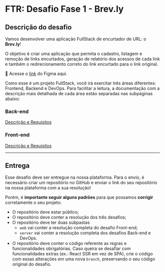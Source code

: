# FTR: Desafio Fase 1 - Brev.ly

## Descrição do desafio

Vamos desenvolver uma aplicação FullStack de encurtador de URL: o **Brev.ly**! 

O objetivo é criar uma aplicação que permita o cadastro, listagem e remoção de links encurtados, geração de relatório dos acessos de cada link e também o redirecionamento correto do link encurtado para o link original.

💜 Acesse o [link](https://www.figma.com/community/file/1477335071553579816/encurtador-de-links) do Figma aqui.

Como esse é um projeto FullStack, você irá exercitar três áreas diferentes: Frontend, Backend e DevOps. Para facilitar a leitura, a documentação com a descrição mais detalhada de cada área estão separadas nas subpáginas abaixo:

### Back-end

[Descrição e Requisitos](https://www.notion.so/Descri-o-e-Requisitos-1a8395da577080459f99c0f00b09bd0b?pvs=21)

### Front-end

[Descrição e Requisitos](https://www.notion.so/Descri-o-e-Requisitos-1a8395da5770802bbe18d2f282b190a0?pvs=21)

---

## Entrega

Esse desafio deve ser entregue na nossa plataforma.
Para o envio, é necessário criar um repositório no GitHub e enviar o link  do seu repositório na nossa plataforma com a sua resolução!

Porém, é **importante seguir alguns padrões** para que possamos **corrigir** corretamente o seu projeto:

- O repositório deve estar público;
- O repositório deve conter a resolução dos três desafios;
- O repositório deve ter duas subpastas
    - `web` vai conter a resolução completa do desafio Front-end;
    - `server` vai conter a resolução completa dos desafios Back-end e DevOps.
- O repositório deve conter o código referente as regras e funcionalidades obrigatórias. Caso queira se desafiar com funcionalidades extras (ex.: React SSR em vez de SPA), crie o código com essas alterações em uma nova `branch`, preservando o seu código original do desafio.

